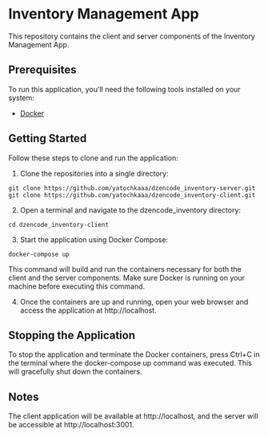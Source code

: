 # Inventory Management App

This repository contains the client and server components of the Inventory Management App.

## Prerequisites

To run this application, you'll need the following tools installed on your system:

- [Docker](https://www.docker.com/get-started/)

## Getting Started

Follow these steps to clone and run the application:

1. Clone the repositories into a single directory:

`git clone https://github.com/yatochkaaa/dzencode_inventory-server.git`  
`git clone https://github.com/yatochkaaa/dzencode_inventory-client.git`

2. Open a terminal and navigate to the dzencode_inventory directory:

`cd dzencode_inventory-client`

3. Start the application using Docker Compose:

`docker-compose up`

This command will build and run the containers necessary for both the client and the server components. Make sure Docker is running on your machine before executing this command.

4. Once the containers are up and running, open your web browser and access the application at http://localhost.

## Stopping the Application

To stop the application and terminate the Docker containers, press Ctrl+C in the terminal where the docker-compose up command was executed. This will gracefully shut down the containers.

## Notes

The client application will be available at http://localhost, and the server will be accessible at http://localhost:3001.
